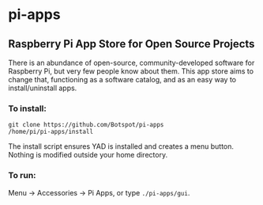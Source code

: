 # pi-apps
## Raspberry Pi App Store for Open Source Projects

There is an abundance of open-source, community-developed software for Raspberry Pi, but very few people know about them. This app store aims to change that, functioning as a software catalog, and as an easy way to install/uninstall apps.

### To install:
```
git clone https://github.com/Botspot/pi-apps
/home/pi/pi-apps/install
```
The install script ensures YAD is installed and creates a menu button. Nothing is modified outside your home directory.
### To run:
Menu -> Accessories -> Pi Apps, or type `./pi-apps/gui`.


